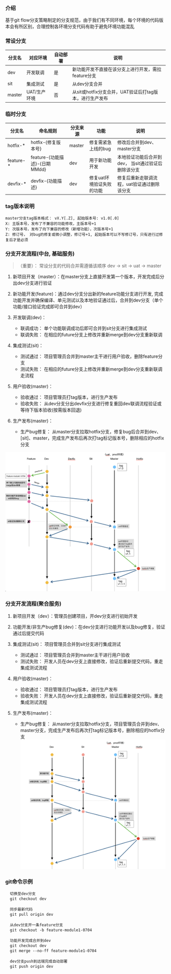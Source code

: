 ### 介绍
基于git flow分支策略制定的分支规范，由于我们有不同环境，每个环境的代码版本会有所区别，合理控制各环境分支代码有助于避免环境功能混乱

### 常设分支
| 分支名 | 对应环境 | 自动部署 | 说明 |
| --- | --- | --- | --- |
| dev | 开发联调 | 是 | 新功能开发不直接在该分支上进行开发，需拉feature分支 |
| sit | 集成测试 | 是 | 从dev分支合并 |
| master | UAT/生产环境  | 否  | 从sit或hotfix分支合并，UAT验证后打tag版本，进行生产发布 |

### 临时分支

| 分支名 | 命名规则 | 分支来源 | 功能 | 说明 | 
| --- | --- | --- | --- | --- |
| hotfix-* | hotfix-{修复版本号}  | master | 修复需紧急上线的bug | 修改后合并到dev、master分支|
| feature-* | feature-{功能描述}-{日期MMdd}  | dev | 用于新功能开发 | 本地验证功能后合并到dev， 当sit通过验证后删除该分支|
| devfix-* | devfix-{功能描述}  | dev | 修复uat环境验证失败的功能 | 修复后重新走联调流程，uat验证通过删除该分支|

### tag版本说明
```
master分支tag版本格式： vX.Y[.Z], 起始版本号: v1.0[.0]
X: 主版本号，发布了不兼容的功能修改，主版本号+1
Y: 次版本号，发布了向下兼容的修改（新增功能），次版本号+1
Z: 修订号， 对bug的修复或微小调整，修订号+1, 起始版本可以不写修订号，只有进行过修复后才是必须

```

### 分支开发流程(中台, 基础服务)

> （重要）： 常设分支的代码合并需遵循该顺序 dev -> sit -> uat -> master 

1. 新项目开发（master）：在master分支上直接开发第一个版本，开发完成后分出dev分支进行验证

2. 新功能开发(feature)：通过dev分支分出新的feature功能分支进行开发, 完成功能开发并确保编译、单元测试以及本地验证通过后，合并到dev分支（单个功能/接口验证完成即可合并到dev）

3. 开发联调(dev)：
   * 联调成功： 单个功能联调成功后即可合并到sit分支进行集成测试
   * 联调失败： 在相应的future分支上修改并重新merge到dev分支重新联调
     
4. 集成测试(sit)： 
   * 测试通过： 项目管理员合并到master主干进行用户验收，删除feature分支
   * 测试失败： 在相应的future分支上修改并重新merge到dev分支重新联调走流程
   
5. 用户验收(master)： 
   * 验收通过： 项目管理员打tag版本，进行生产发布
   * 验收失败： 从dev分支分出devfix分支进行修复重回dev联调流程验证或等待下版本验收(按需版本回退)
   
6. 生产发布(master)： 
   * 生产bug修复： 从master分支拉取hotfix分支，修复bug后合并到dev、[sit]、master，完成生产发布后再次打tag标记版本号，删除相应的hotfix分支

![git-pic3.png](git-pic3.png)

### 分支开发流程(聚合服务)
1. 新项目开发（dev）：管理员创建项目，开dev分支进行初始开发

2. 功能开发/非生产bug修复(dev)：在dev分支进行功能开发以及bug修复，验证通过后提交代码
     
3. 集成测试(sit)： 项目管理员合并到sit分支进行集成测试
   * 测试通过： 项目管理员合并到master主干进行用户验收
   * 测试失败： 开发人员在dev分支上直接修改，验证后重新提交代码，重走集成测试流程
   
4. 用户验收(master)： 
   * 验收通过： 项目管理员打tag版本，进行生产发布
   * 验收失败： 开发人员在dev分支上直接修改，验证后重新提交代码，重走集成测试流程
   
5. 生产发布(master)： 
   * 生产bug修复： 从master分支拉取hotfix分支，项目管理员合并到dev、master分支，完成生产发布后再次打tag标记版本号，删除相应的hotfix分支
![git-aggre-pic.png](git-aggre-pic.png)
### git命令示例
```
  切换至dev分支
  git checkout dev

  同步最新代码
  git pull origin dev

  从dev分支开一条feature分支
  git checkout -b feature-module1-0704

  功能开发完成合并到dev
  git checkout dev
  git merge --no-ff feature-module1-0704

  dev分支push到远端完成自动部署
  git push origin dev
```